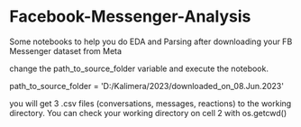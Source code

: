 # Facebook-Messenger-Analysis
Some notebooks to help you do EDA and Parsing after downloading your FB Messenger dataset from Meta

change the path_to_source_folder variable and execute the notebook. 

path_to_source_folder = 'D:/Kalimera/2023/downloaded_on_08.Jun.2023'

you will get 3 .csv files (conversations, messages, reactions) to the working directory.
You can check your working directory on cell 2 with os.getcwd()
